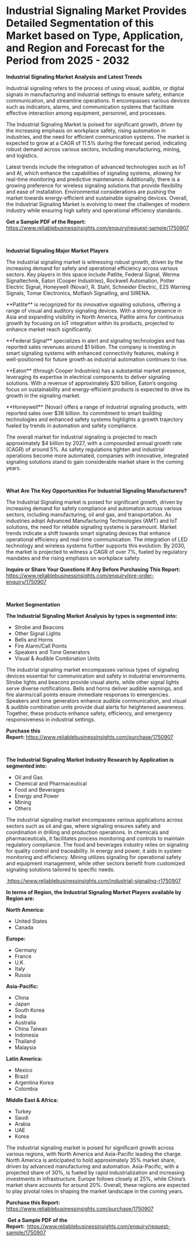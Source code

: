 <p><h1>Industrial Signaling Market Provides Detailed Segmentation of this Market based on Type, Application, and Region and Forecast for the Period from 2025 - 2032</h1></p><p><strong>Industrial Signaling Market Analysis and Latest Trends</strong></p>
<p><p>Industrial signaling refers to the process of using visual, audible, or digital signals in manufacturing and industrial settings to ensure safety, enhance communication, and streamline operations. It encompasses various devices such as indicators, alarms, and communication systems that facilitate effective interaction among equipment, personnel, and processes. </p><p>The Industrial Signaling Market is poised for significant growth, driven by the increasing emphasis on workplace safety, rising automation in industries, and the need for efficient communication systems. The market is expected to grow at a CAGR of 11.5% during the forecast period, indicating robust demand across various sectors, including manufacturing, mining, and logistics. </p><p>Latest trends include the integration of advanced technologies such as IoT and AI, which enhance the capabilities of signaling systems, allowing for real-time monitoring and predictive maintenance. Additionally, there is a growing preference for wireless signaling solutions that provide flexibility and ease of installation. Environmental considerations are pushing the market towards energy-efficient and sustainable signaling devices. Overall, the Industrial Signaling Market is evolving to meet the challenges of modern industry while ensuring high safety and operational efficiency standards.</p></p>
<p><strong>Get a Sample PDF of the Report:&nbsp;</strong> <a href="https://www.reliablebusinessinsights.com/enquiry/request-sample/1750907?utm_campaign=3178&utm_medium=2&utm_source=Github&utm_content=ia&utm_term=16042025&utm_id=industrial-signaling">https://www.reliablebusinessinsights.com/enquiry/request-sample/1750907</a></p>
<p>&nbsp;</p>
<p><strong>Industrial Signaling Major Market Players</strong></p>
<p><p>The industrial signaling market is witnessing robust growth, driven by the increasing demand for safety and operational efficiency across various sectors. Key players in this space include Patlite, Federal Signal, Werma Signaltechnik, Eaton (Cooper Industries), Rockwell Automation, Potter Electric Signal, Honeywell (Novar), R. Stahl, Schneider Electric, E2S Warning Signals, Tomar Electronics, Moflash Signalling, and SIRENA.</p><p>**Patlite** is recognized for its innovative signaling solutions, offering a range of visual and auditory signaling devices. With a strong presence in Asia and expanding visibility in North America, Patlite aims for continuous growth by focusing on IoT integration within its products, projected to enhance market reach significantly.</p><p>**Federal Signal** specializes in alert and signaling technologies and has reported sales revenues around $1 billion. The company is investing in smart signaling systems with enhanced connectivity features, making it well-positioned for future growth as industrial automation continues to rise.</p><p>**Eaton** (through Cooper Industries) has a substantial market presence, leveraging its expertise in electrical components to deliver signaling solutions. With a revenue of approximately $20 billion, Eaton’s ongoing focus on sustainability and energy-efficient products is expected to drive its growth in the signaling market.</p><p>**Honeywell** (Novar) offers a range of industrial signaling products, with reported sales over $36 billion. Its commitment to smart building technologies and enhanced safety systems highlights a growth trajectory fueled by trends in automation and safety compliance.</p><p>The overall market for industrial signaling is projected to reach approximately $4 billion by 2027, with a compounded annual growth rate (CAGR) of around 5%. As safety regulations tighten and industrial operations become more automated, companies with innovative, integrated signaling solutions stand to gain considerable market share in the coming years.</p></p>
<p>&nbsp;</p>
<p><strong>What Are The Key Opportunities For Industrial Signaling Manufacturers?</strong></p>
<p><p>The Industrial Signaling market is poised for significant growth, driven by increasing demand for safety compliance and automation across various sectors, including manufacturing, oil and gas, and transportation. As industries adopt Advanced Manufacturing Technologies (AMT) and IoT solutions, the need for reliable signaling systems is paramount. Market trends indicate a shift towards smart signaling devices that enhance operational efficiency and real-time communication. The integration of LED technology and wireless systems further supports this evolution. By 2030, the market is projected to witness a CAGR of over 7%, fueled by regulatory mandates and the rising emphasis on workplace safety.</p></p>
<p><strong>Inquire or Share Your Questions If Any Before Purchasing This Report:</strong> <a href="https://www.reliablebusinessinsights.com/enquiry/pre-order-enquiry/1750907?utm_campaign=3178&utm_medium=2&utm_source=Github&utm_content=ia&utm_term=16042025&utm_id=industrial-signaling">https://www.reliablebusinessinsights.com/enquiry/pre-order-enquiry/1750907</a></p>
<p>&nbsp;</p>
<p><strong>Market Segmentation</strong></p>
<p><strong>The Industrial Signaling Market Analysis by types is segmented into:</strong></p>
<p><ul><li>Strobe and Beacons</li><li>Other Signal Lights</li><li>Bells and Horns</li><li>Fire Alarm/Call Points</li><li>Speakers and Tone Generators</li><li>Visual & Audible Combination Units</li></ul></p>
<p><p>The industrial signaling market encompasses various types of signaling devices essential for communication and safety in industrial environments. Strobe lights and beacons provide visual alerts, while other signal lights serve diverse notifications. Bells and horns deliver audible warnings, and fire alarms/call points ensure immediate responses to emergencies. Speakers and tone generators enhance audible communication, and visual & audible combination units provide dual alerts for heightened awareness. Together, these products enhance safety, efficiency, and emergency responsiveness in industrial settings.</p></p>
<p><strong>Purchase this Report:&nbsp;</strong><a href="https://www.reliablebusinessinsights.com/purchase/1750907?utm_campaign=3178&utm_medium=2&utm_source=Github&utm_content=ia&utm_term=16042025&utm_id=industrial-signaling">https://www.reliablebusinessinsights.com/purchase/1750907</a></p>
<p>&nbsp;</p>
<p><strong>The Industrial Signaling Market Industry Research by Application is segmented into:</strong></p>
<p><ul><li>Oil and Gas</li><li>Chemical and Pharmaceutical</li><li>Food and Beverages</li><li>Energy and Power</li><li>Mining</li><li>Others</li></ul></p>
<p><p>The industrial signaling market encompasses various applications across sectors such as oil and gas, where signaling ensures safety and coordination in drilling and production operations. In chemicals and pharmaceuticals, it facilitates process monitoring and controls to maintain regulatory compliance. The food and beverages industry relies on signaling for quality control and traceability. In energy and power, it aids in system monitoring and efficiency. Mining utilizes signaling for operational safety and equipment management, while other sectors benefit from customized signaling solutions tailored to specific needs.</p></p>
<p><a href="https://www.reliablebusinessinsights.com/industrial-signaling-r1750907?utm_campaign=3178&utm_medium=2&utm_source=Github&utm_content=ia&utm_term=16042025&utm_id=industrial-signaling">&nbsp;https://www.reliablebusinessinsights.com/industrial-signaling-r1750907</a></p>
<p><strong>In terms of Region, the Industrial Signaling Market Players available by Region are:</strong></p>
<p>
    <p> <strong> North America: </strong>
        <ul>
            <li>United States</li>
            <li>Canada</li>
        </ul>
        </p> 
    <p> <strong> Europe: </strong>
        <ul>
            <li>Germany</li>
            <li>France</li>
            <li>U.K.</li>
            <li>Italy</li>
            <li>Russia</li>
        </ul>
        </p> 
    <p> <strong> Asia-Pacific: </strong>
        <ul>
            <li>China</li>
            <li>Japan</li>
            <li>South Korea</li>
            <li>India</li>
            <li>Australia</li>
            <li>China Taiwan</li>
            <li>Indonesia</li>
            <li>Thailand</li>
            <li>Malaysia</li>
        </ul>
        </p> 
    <p> <strong> Latin America: </strong>
        <ul>
            <li>Mexico</li>
            <li>Brazil</li>
            <li>Argentina Korea</li>
            <li>Colombia</li>
        </ul>
        </p> 
    <p> <strong> Middle East & Africa: </strong>
        <ul>
            <li>Turkey</li>
            <li>Saudi</li>
            <li>Arabia</li>
            <li>UAE</li>
            <li>Korea</li>
        </ul>
    </p>
    </p>
<p><p>The industrial signaling market is poised for significant growth across various regions, with North America and Asia-Pacific leading the charge. North America is anticipated to hold approximately 35% market share, driven by advanced manufacturing and automation. Asia-Pacific, with a projected share of 30%, is fueled by rapid industrialization and increasing investments in infrastructure. Europe follows closely at 25%, while China’s market share accounts for around 20%. Overall, these regions are expected to play pivotal roles in shaping the market landscape in the coming years.</p></p>
<p><strong>Purchase this Report: </strong><a href="https://www.reliablebusinessinsights.com/purchase/1750907?utm_campaign=3178&utm_medium=2&utm_source=Github&utm_content=ia&utm_term=16042025&utm_id=industrial-signaling">https://www.reliablebusinessinsights.com/purchase/1750907</a></p>
<p>&nbsp;<strong>Get a Sample PDF of the Report:&nbsp;&nbsp;</strong><a href="https://www.reliablebusinessinsights.com/enquiry/request-sample/1750907?utm_campaign=3178&utm_medium=2&utm_source=Github&utm_content=ia&utm_term=16042025&utm_id=industrial-signaling">https://www.reliablebusinessinsights.com/enquiry/request-sample/1750907</a></p>
<p><strong></strong></p>
<p><p></p><p></p><p></p></p>